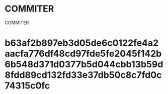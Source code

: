 # COMMITER
COMMITER






# b63af2b897eb3d05de6c0122fe4a2aacfa776df48cd97fde5fe2045f142b6b548d371d0377b5d044cbb13b59d8fdd89cd132fd33e37db50c8c7fd0c74315c0fc
